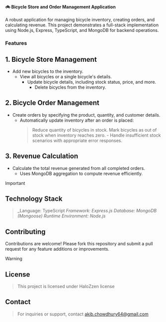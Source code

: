 #### 🚲 Bicycle Store and Order Management Application

A robust application for managing bicycle inventory, creating orders, and calculating revenue. This project demonstrates a full-stack implementation using Node.js, Express, TypeScript, and MongoDB for backend operations.

### **Features**

## 1. Bicycle Store Management
  - Add new bicycles to the inventory.
    - View all bicycles or a single bicycle's details.
        - Update bicycle details, including stock status, price, and more.
            - Delete bicycles from the inventory.

## 2. Bicycle Order Management
  - Create orders by specifying the product, quantity, and customer details.
    - Automatically update inventory after an order is placed:
      > Reduce quantity of bicycles in stock.
        > Mark bicycles as out of stock when inventory reaches zero.
          - Handle insufficient stock scenarios with appropriate error responses.

## 3. Revenue Calculation
  - Calculate the total revenue generated from all completed orders.
    - Uses MongoDB aggregation to compute revenue efficiently.

> [!IMPORTANT]
## **Technology Stack**
> _Language: TypeScript
> _Framework: Express.js
> Database: MongoDB (Mongoose)
> Runtime Environment: Node.js_


## **Contributing**
Contributions are welcome! Please fork this repository and submit a pull request for any feature additions or improvements.

> [!WARNING]
## **License**
> This project is licensed under HaloZzen license

## **Contact**
> For inquiries or support, contact akib.chowdhury64@gmail.com

